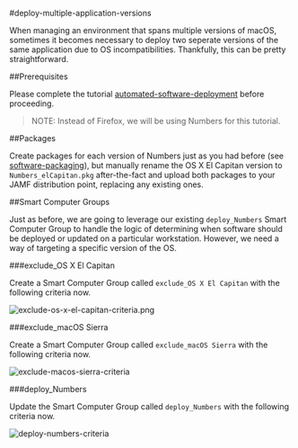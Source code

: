 #deploy-multiple-application-versions

When managing an environment that spans multiple versions of macOS, sometimes it becomes necessary to deploy two seperate versions of the same application due to OS incompatibilities. Thankfully, this can be pretty straightforward.

##Prerequisites

Please complete the tutorial [automated-software-deployment](https://github.com/ToplessBanana/tutorials/tree/master/HOW-TO-automated-software-deployment) before proceeding.

> NOTE: Instead of Firefox, we will be using Numbers for this tutorial.

##Packages

Create packages for each version of Numbers just as you had before (see [software-packaging](https://github.com/ToplessBanana/tutorials/tree/master/HOW-TO-software-packaging)), but manually rename the OS X El Capitan version to `Numbers_elCapitan.pkg` after-the-fact and upload both packages to your JAMF distribution point, replacing any existing ones.

##Smart Computer Groups

Just as before, we are going to leverage our existing `deploy_Numbers` Smart Computer Group to handle the logic of determining when software should be deployed or updated on a particular workstation. However, we need a way of targeting a specific version of the OS.

###exclude_OS X El Capitan

Create a Smart Computer Group called `exclude_OS X El Capitan` with the following criteria now.

![exclude-os-x-el-capitan-criteria.png](https://github.com/ToplessBanana/tutorials/blob/master/HOW-TO-deploy-multiple-application-versions/resources/exclude-os-x-el-capitan-criteria.png)

###exclude_macOS Sierra

Create a Smart Computer Group called `exclude_macOS Sierra` with the following criteria now.

![exclude-macos-sierra-criteria](https://github.com/ToplessBanana/tutorials/blob/master/HOW-TO-deploy-multiple-application-versions/resources/exclude-macos-sierra-criteria.png)

###deploy_Numbers

Update the Smart Computer Group called `deploy_Numbers` with the following criteria now.

![deploy-numbers-criteria](https://github.com/ToplessBanana/tutorials/blob/master/HOW-TO-deploy-multiple-application-versions/resources/deploy-numbers-criteria.png)
